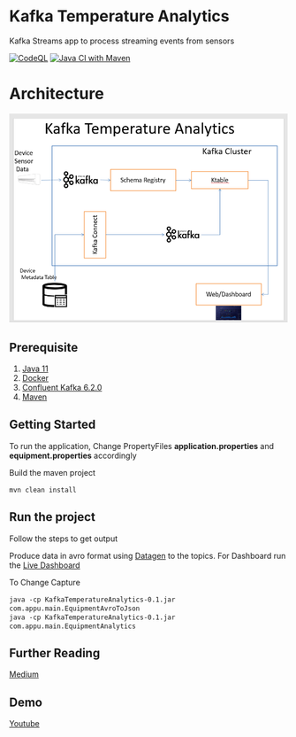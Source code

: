 # Kafka Temperature Analytics
Kafka Streams app to process streaming events from sensors

[![CodeQL](https://github.com/appuv/KafkaTemperatureAnalytics/actions/workflows/codeql.yml/badge.svg)](https://github.com/appuv/KafkaTemperatureAnalytics/actions/workflows/codeql.yml) [![Java CI with Maven](https://github.com/appuv/KafkaTemperatureAnalytics/actions/workflows/maven.yml/badge.svg)](https://github.com/appuv/KafkaTemperatureAnalytics/actions/workflows/maven.yml)

# Architecture
![Architecture](images/approach.png)


## Prerequisite
1. [Java 11](https://www.azul.com/downloads/?version=java-11-lts&package=jdk)
2. [Docker](https://www.docker.com/)   
3. [Confluent Kafka 6.2.0](https://docs.confluent.io/platform/current/quickstart/ce-docker-quickstart.html)
4. [Maven](https://maven.apache.org/)

## Getting Started
To run the application,
Change PropertyFiles **application.properties**  and **equipment.properties** accordingly

Build the maven project

```
mvn clean install  
```

## Run the project
Follow the steps to get output

Produce data in avro format using [Datagen](https://github.com/appuv/KafkaDataGen) to the topics.
For Dashboard run the [Live Dashboard](https://github.com/appuv/Live-Dashboard-using-Kafka-and-Spring-Websocket)

To Change Capture
```
java -cp KafkaTemperatureAnalytics-0.1.jar com.appu.main.EquipmentAvroToJson
java -cp KafkaTemperatureAnalytics-0.1.jar com.appu.main.EquipmentAnalytics
```

## Further Reading
[Medium](https://medium.com/@masterappu/realtime-temperature-analytics-using-kafka-b1db9d91b870)

## Demo
[Youtube](https://youtu.be/Cj3BeA4bV1c)